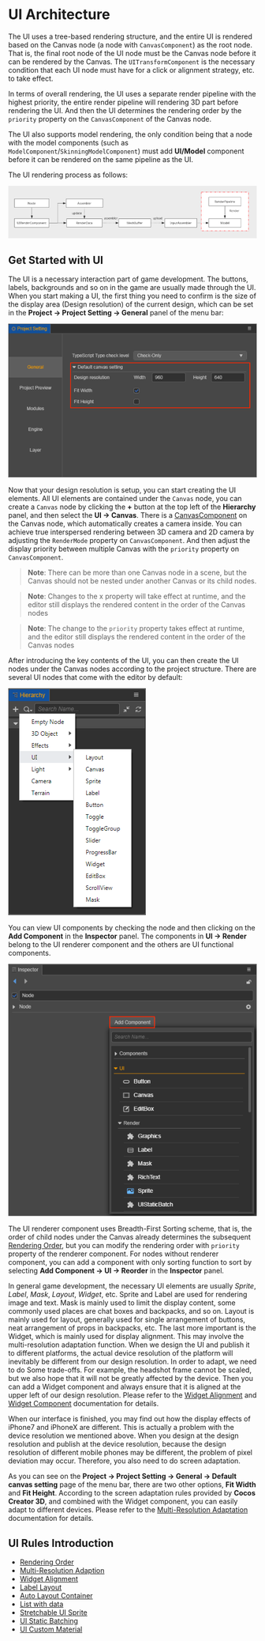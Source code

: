 # UI Architecture

The UI uses a tree-based rendering structure, and the entire UI is rendered based on the Canvas node (a node with `CanvasComponent`) as the root node. That is, the final root node of the UI node must be the Canvas node before it can be rendered by the Canvas. The `UITransformComponent` is the necessary condition that each UI node must have for a click or alignment strategy, etc. to take effect.

In terms of overall rendering, the UI uses a separate render pipeline with the highest priority, the entire render pipeline will rendering 3D part before rendering the UI. And then the UI determines the rendering order by the `priority` property on the `CanvasComponent` of the Canvas node.

The UI also supports model rendering, the only condition being that a node with the model components (such as `ModelComponent`/`SkinningModelComponent`) must add __UI/Model__ component before it can be rendered on the same pipeline as the UI.

The UI rendering process as follows:

![render](render.png)

## Get Started with UI

The UI is a necessary interaction part of game development. The buttons, labels, backgrounds and so on in the game are usually made through the UI. When you start making a UI, the first thing you need to confirm is the size of the display area (Design resolution) of the current design, which can be set in the __Project -> Project Setting -> General__ panel of the menu bar:

![resolution-config](multi-resolution/resolution_config.png)

Now that your design resolution is setup, you can start creating the UI elements. All UI elements are contained under the `Canvas` node, you can create a `Canvas` node by clicking the __+__ button at the top left of the __Hierarchy__ panel, and then select the __UI -> Canvas__. There is a [CanvasComponent](../editor/canvas.md) on the Canvas node, which automatically creates a camera inside. You can achieve true interspersed rendering between 3D camera and 2D camera by adjusting the `RenderMode` property on `CanvasComponent`. And then adjust the display priority between multiple Canvas with the `priority` property on `CanvasComponent`.

> __Note__: There can be more than one Canvas node in a scene, but the Canvas should not be nested under another Canvas or its child nodes.

> __Note__: Changes to the x property will take effect at runtime, and the editor still displays the rendered content in the order of the Canvas nodes

> __Note__: The change to the `priority` property takes effect at runtime, and the editor still displays the rendered content in the order of the Canvas nodes

After introducing the key contents of the UI, you can then create the UI nodes under the Canvas nodes according to the project structure. There are several UI nodes that come with the editor by default:

![create-ui](../editor/create-ui.png)

You can view UI components by checking the node and then clicking on the __Add Component__ in the __Inspector__ panel. The components in __UI -> Render__ belong to the UI renderer component and the others are UI functional components.

![add-component](../editor/add-component.png)

The UI renderer component uses Breadth-First Sorting scheme, that is, the order of child nodes under the Canvas already determines the subsequent [Rendering Order](priority.md), but you can modify the rendering order with `priority` property of the renderer component. For nodes without renderer component, you can add a component with only sorting function to sort by selecting __Add Component -> UI -> Reorder__ in the __Inspector__ panel.

In general game development, the necessary UI elements are usually *Sprite*, *Label*, *Mask*, *Layout*, *Widget*, etc. Sprite and Label are used for rendering image and text. Mask is mainly used to limit the display content, some commonly used places are chat boxes and backpacks, and so on. Layout is mainly used for layout, generally used for single arrangement of buttons, neat arrangement of props in backpacks, etc. The last more important is the Widget, which is mainly used for display alignment. This may involve the multi-resolution adaptation function. When we design the UI and publish it to different platforms, the actual device resolution of the platform will inevitably be different from our design resolution. In order to adapt, we need to do Some trade-offs. For example, the headshot frame cannot be scaled, but we also hope that it will not be greatly affected by the device. Then you can add a Widget component and always ensure that it is aligned at the upper left of our design resolution. Please refer to the [Widget Alignment](widget-align.md) and [Widget Component](../editor/widget.md) documentation for details.

When our interface is finished, you may find out how the display effects of iPhone7 and iPhoneX are different. This is actually a problem with the device resolution we mentioned above. When you design at the design resolution and publish at the device resolution, because the design resolution of different mobile phones may be different, the problem of pixel deviation may occur. Therefore, you also need to do screen adaptation.

As you can see on the __Project -> Project Setting -> General -> Default canvas setting__ page of the menu bar, there are two other options, __Fit Width__ and __Fit Height__. According to the screen adaptation rules provided by **Cocos Creator 3D**, and combined with the Widget component, you can easily adapt to different devices. Please refer to the [Multi-Resolution Adaptation](multi-resolution.md) documentation for details.

## UI Rules Introduction

- [Rendering Order](priority.md)
- [Multi-Resolution Adaption](multi-resolution.md)
- [Widget Alignment](widget-align.md)
- [Label Layout](label-layout.md)
- [Auto Layout Container](auto-layout.md)
- [List with data](list-with-data.md)
- [Stretchable UI Sprite](sliced-sprite.md)
- [UI Static Batching](../editor/ui-static.md)
- [UI Custom Material](ui-material.md)
